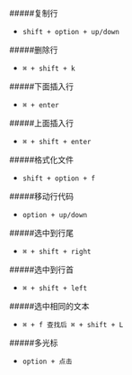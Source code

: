#####复制行   
*    `shift + option + up/down`

#####删除行   
*    `⌘ + shift + k`

#####下面插入行  
*    `⌘ + enter`

#####上面插入行  
*    `⌘ + shift + enter`

#####格式化文件  
*    `shift + option + f`

#####移动行代码  
*    `option + up/down`

#####选中到行尾 
*    `⌘ + shift + right`

#####选中到行首 
*    `⌘ + shift + left`


#####选中相同的文本 
*    `⌘ + f 查找后 ⌘ + shift + L `

#####多光标 
*    `option + 点击`

